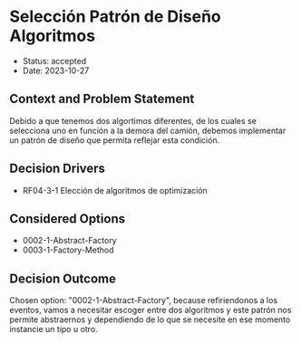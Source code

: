 # Selección Patrón de Diseño Algoritmos

* Status: accepted
* Date: 2023-10-27

## Context and Problem Statement

Debido a que tenemos dos algortimos diferentes, de los cuales se selecciona uno en función a la demora del camión, debemos implementar un patrón de diseño que permita reflejar esta condición.

## Decision Drivers

* RF04-3-1 Elección de algoritmos de optimización

## Considered Options

* 0002-1-Abstract-Factory
* 0003-1-Factory-Method

## Decision Outcome

Chosen option: "0002-1-Abstract-Factory", because refiriendonos a los eventos, vamos a necesitar escoger entre dos algoritmos y este patrón nos permite abstraernos y dependiendo de lo que se necesite en ese momento instancie un tipo u otro.
